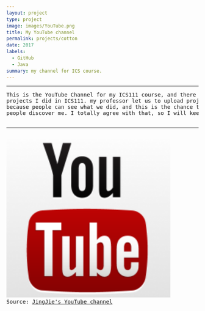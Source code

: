 ```yaml
---
layout: project
type: project
image: images/YouTube.png
title: My YouTube channel
permalink: projects/cotton
date: 2017
labels:
  - GitHub
  - Java
summary: my channel for ICS course.
---
```



<hr>
<pre>
This is the YouTube Channel for my ICS111 course, and there were three 
projects I did in ICS111. my professor let us to upload project to YouTube 
because people can see what we did, and this is the chance to let 
people discover me. I totally agree with that, so I will keep doing this.

<hr>
<img src="../images/YouTube.png">
Source: <a href="https://www.youtube.com/channel/UC1mqPE7WxqCHKLlc_YLXySQ"><i class="large youtube icon "></i>JingJie's YouTube channel</a>

